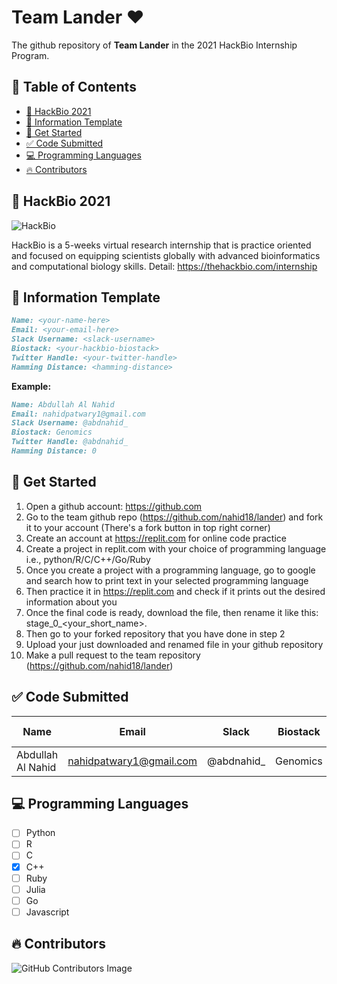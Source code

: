 # Team Lander ❤️
<!-- markdownlint-disable -->
The github repository of **Team Lander** in the 2021 HackBio Internship Program.

## 🏁 Table of Contents
<!-- markdownlint-disable -->
  - [🧬 HackBio 2021](#-hackbio-2021)
  - [📙 Information Template](#-information-template)
  - [🚀 Get Started](#-get-started)
  - [✅ Code Submitted](#-code-submitted)
  - [💻 Programming Languages](#-programming-languages)
  - [🔥 Contributors](#-contributors)


## 🧬 HackBio 2021
<!-- markdownlint-disable -->
![HackBio](https://pbs.twimg.com/profile_banners/1231617259086413825/1592775608/600x200)

HackBio is a 5-weeks virtual research internship that is practice oriented and focused on equipping scientists globally with advanced bioinformatics and computational biology skills.
Detail: https://thehackbio.com/internship

## 📙 Information Template
<!-- markdownlint-disable -->
```markdown
Name: <your-name-here>
Email: <your-email-here>
Slack Username: <slack-username>
Biostack: <your-hackbio-biostack>
Twitter Handle: <your-twitter-handle>
Hamming Distance: <hamming-distance>
```
**Example:**
```markdown
Name: Abdullah Al Nahid
Email: nahidpatwary1@gmail.com
Slack Username: @abdnahid_
Biostack: Genomics
Twitter Handle: @abdnahid_
Hamming Distance: 0
```
## 🚀 Get Started
1. Open a github account: https://github.com
2. Go to the team github repo (https://github.com/nahid18/lander) and fork it to your account (There's a fork button in top right corner)
3. Create an account at https://replit.com for online code practice
4. Create a project in replit.com with your choice of programming language i.e., python/R/C/C++/Go/Ruby
5. Once you create a project with a programming language, go to google and search how to print text in your selected programming language
6. Then practice it in https://replit.com and check if it prints out the desired information about you
7. Once the final code is ready, download the file, then rename it like this: stage_0_<your_short_name>.<file-extension>
8. Then go to your forked repository that you have done in step 2
9. Upload your just downloaded and renamed file in your github repository
10. Make a pull request to the team repository (https://github.com/nahid18/lander)

## ✅ Code Submitted
<!-- markdownlint-disable -->
Name               |  Email                    |  Slack       |  Biostack  |  Twitter     |  Hamming Distance
-------------------|---------------------------|--------------|------------|--------------|------------------
Abdullah Al Nahid  |  nahidpatwary1@gmail.com  |  @abdnahid_  |  Genomics  |  @abdnahid_  |  0


## 💻 Programming Languages
<!-- markdownlint-disable -->
- [ ] Python 
- [ ] R
- [ ] C
- [X] C++
- [ ] Ruby
- [ ] Julia
- [ ] Go 
- [ ] Javascript

## 🔥 Contributors
<!-- markdownlint-disable -->
![GitHub Contributors Image](https://contrib.rocks/image?repo=nahid18/lander)